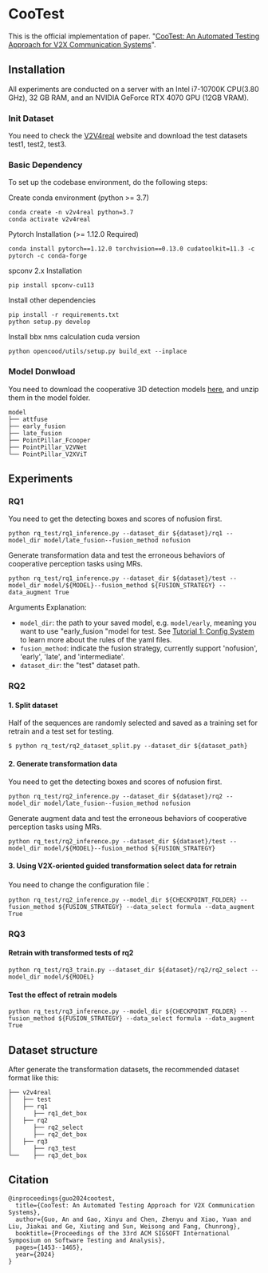# CooTest

This is the official implementation of paper. "[CooTest: An Automated Testing Approach for V2X Communication Systems](https://arxiv.org/abs/2408.16470)". 

## Installation

All experiments are conducted on a server with an Intel i7-10700K CPU(3.80 GHz), 32 GB RAM, and an NVIDIA GeForce RTX 4070 GPU (12GB VRAM).

### Init Dataset

You need to check the [V2V4real](https://mobility-lab.seas.ucla.edu/v2v4real/) website and download the test datasets test1, test2, test3. 

### Basic Dependency

To set up the codebase environment, do the following steps:

Create conda environment (python >= 3.7)

```shell
conda create -n v2v4real python=3.7
conda activate v2v4real
```

Pytorch Installation (>= 1.12.0 Required)

```shell
conda install pytorch==1.12.0 torchvision==0.13.0 cudatoolkit=11.3 -c pytorch -c conda-forge
```

spconv 2.x Installation

```shell
pip install spconv-cu113
```

Install other dependencies

```shell
pip install -r requirements.txt
python setup.py develop
```

Install bbx nms calculation cuda version

```shell
python opencood/utils/setup.py build_ext --inplace
```

### Model Donwload

You need to download the cooperative 3D detection models [here](https://github.com/ucla-mobility/V2V4Real?tag=readme-ov-file#benchmark), and unzip them in the model folder.

```shell
model
├── attfuse
├── early_fusion
├── late_fusion
├── PointPillar_Fcooper
├── PointPillar_V2VNet
└── PointPillar_V2XViT
```



## Experiments

### RQ1

You need to get the detecting boxes and scores of nofusion first.

```shell
python rq_test/rq1_inference.py --dataset_dir ${dataset}/rq1 --model_dir model/late_fusion--fusion_method nofusion
```

Generate transformation data and test the erroneous behaviors of cooperative perception tasks using MRs.

```shell
python rq_test/rq1_inference.py --dataset_dir ${dataset}/test --model_dir model/${MODEL}--fusion_method ${FUSION_STRATEGY} --data_augment True 
```

Arguments Explanation:

- `model_dir`: the path to your saved model, e.g. `model/early`, meaning you want to use "early_fusion "model for test. See [Tutorial 1: Config System](https://opencood.readthedocs.io/en/latest/md_files/config_tutorial.html) to learn more about the rules of the yaml files. 
- `fusion_method`: indicate the fusion strategy, currently support 'nofusion', 'early', 'late', and 'intermediate'.
- `dataset_dir`: the "test" dataset path.



### RQ2

#### 1. Split dataset

Half of the sequences are randomly selected and saved as a training set for retrain and a test set for testing.

```
$ python rq_test/rq2_dataset_split.py --dataset_dir ${dataset_path}
```

#### 2. Generate transformation data

You need to get the detecting boxes and scores of nofusion first.

```shell
python rq_test/rq2_inference.py --dataset_dir ${dataset}/rq2 --model_dir model/late_fusion--fusion_method nofusion
```

Generate augment data and test the erroneous behaviors of cooperative perception tasks using MRs.

```shell
python rq_test/rq2_inference.py --dataset_dir ${dataset}/test --model_dir model/${MODEL}--fusion_method ${FUSION_STRATEGY}
```

#### 3. Using V2X-oriented guided transformation select data for retrain

You need to change the configuration file：

```shell
python rq_test/rq2_inference.py --model_dir ${CHECKPOINT_FOLDER} --fusion_method ${FUSION_STRATEGY} --data_select formula --data_augment True 
```



### RQ3

#### Retrain  with transformed tests of rq2

```shell
python rq_test/rq3_train.py --dataset_dir ${dataset}/rq2/rq2_select --model_dir model/${MODEL}
```

#### Test the effect of retrain models

```shell
python rq_test/rq3_inference.py --model_dir ${CHECKPOINT_FOLDER} --fusion_method ${FUSION_STRATEGY} --data_select formula --data_augment True 
```



## Dataset structure

After generate the transformation datasets, the recommended dataset format like this:

```shell
├── v2v4real
│   ├── test
│   ├── rq1
│      ├── rq1_det_box
│   ├── rq2
│      ├── rq2_select
│      ├── rq2_det_box
│   ├── rq3
│      ├── rq3_test
└──    ├── rq3_det_box
```



## Citation

```shell
@inproceedings{guo2024cootest,
  title={CooTest: An Automated Testing Approach for V2X Communication Systems},
  author={Guo, An and Gao, Xinyu and Chen, Zhenyu and Xiao, Yuan and Liu, Jiakai and Ge, Xiuting and Sun, Weisong and Fang, Chunrong},
  booktitle={Proceedings of the 33rd ACM SIGSOFT International Symposium on Software Testing and Analysis},
  pages={1453--1465},
  year={2024}
}
```



























